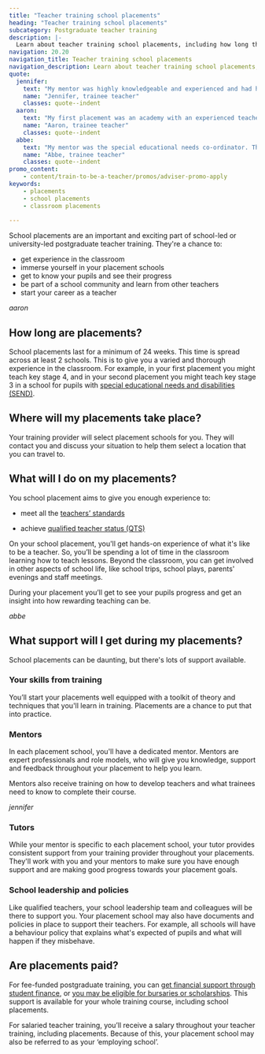 ```yaml
---
title: "Teacher training school placements"
heading: "Teacher training school placements"
subcategory: Postgraduate teacher training
description: |-
  Learn about teacher training school placements, including how long they are, what trainees do on placements, and the support available. 
navigation: 20.20
navigation_title: Teacher training school placements
navigation_description: Learn about teacher training school placements, including how long they are, what trainees do on placements, and the support available. 
quote:
  jennifer:
    text: "My mentor was highly knowledgeable and experienced and had high expectations which helped me to flourish."
    name: "Jennifer, trainee teacher"
    classes: quote--indent
  aaron:
    text: "My first placement was an academy with an experienced teacher in a year 3 classroom. She took me under her wing and taught me all the basics on how to conduct myself in the classroom along with how to best motivate and nurture the children to promote positive behaviour responses and enhance the classroom culture."
    name: "Aaron, trainee teacher"
    classes: quote--indent
  abbe:
    text: "My mentor was the special educational needs co-ordinator. This meant I was able to learn more about this role and improve my understanding of the strategies and support available for children with special educational needs and disabilities (SEND)."
    name: "Abbe, trainee teacher"
    classes: quote--indent
promo_content:
    - content/train-to-be-a-teacher/promos/adviser-promo-apply
keywords:
    - placements
    - school placements
    - classroom placements
    
---
```


School placements are an important and exciting part of school-led or university-led postgraduate teacher training. They're a chance to:

* get experience in the classroom
* immerse yourself in your placement schools
* get to know your pupils and see their progress
* be part of a school community and learn from other teachers
* start your career as a teacher

$aaron$

## How long are placements?

School placements last for a minimum of 24 weeks. This time is spread across at least 2 schools. This is to give you a varied and thorough experience in the classroom. For example, in your first placement you might teach key stage 4, and in your second placement you might teach key stage 3 in a school for pupils with [special educational needs and disabilities (SEND)](/life-as-a-teacher/age-groups-and-specialisms/special-educational-needs). 

## Where will my placements take place? 

Your training provider will select placement schools for you. They will contact you and discuss your situation to help them select a location that you can travel to. 

## What will I do on my placements?  

You school placement aims to give you enough experience to: 

* meet all the [teachers’ standards](https://www.gov.uk/government/publications/teachers-standards)

* achieve [qualified teacher status (QTS)](/train-to-be-a-teacher/what-is-qts) 

On your school placement, you'll get hands-on experience of what it's like to be a teacher. So, you’ll be spending a lot of time in the classroom learning how to teach lessons. Beyond the classroom, you can get involved in other aspects of school life, like school trips, school plays, parents' evenings and staff meetings.  

During your placement you’ll get to see your pupils progress and get an insight into how rewarding teaching can be.  

$abbe$

## What support will I get during my placements? 

School placements can be daunting, but there's lots of support available.

### Your skills from training
You’ll start your placements well equipped with a toolkit of theory and techniques that you'll learn in training. Placements are a chance to put that into practice.  

### Mentors

In each placement school, you'll have a dedicated mentor. Mentors are expert professionals and role models, who will give you knowledge, support and feedback throughout your placement to help you learn. 

Mentors also receive training on how to develop teachers and what trainees need to know to complete their course. 

$jennifer$

### Tutors

While your mentor is specific to each placement school, your tutor provides consistent support from your training provider throughout your placements. They'll work with you and your mentors to make sure you have enough support and are making good progress towards your placement goals.  

### School leadership and policies
Like qualified teachers, your school leadership team and colleagues will be there to support you. Your placement school may also have documents and policies in place to support their teachers. For example, all schools will have a behaviour policy that explains what's expected of pupils and what will happen if they misbehave.  

## Are placements paid? 

For fee-funded postgraduate training, you can [get financial support through student finance](/funding-and-support/tuition-fee-and-maintenance-loans), or [you may be eligible for bursaries or scholarships](/funding-and-support/scholarships-and-bursaries). This support is available for your whole training course, including school placements. 

For salaried teacher training, you’ll receive a salary throughout your teacher training, including placements. Because of this, your placement school may also be referred to as your ‘employing school’.  
